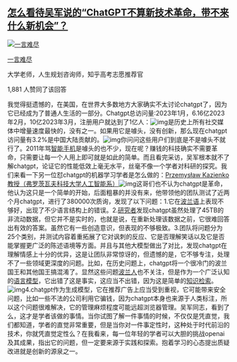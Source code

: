 ## [怎么看待吴军说的“ChatGPT不算新技术革命，带不来什么新机会”？](https://www.zhihu.com/question/594710131/answer/2991187897)

[![一言难尽](https://picx.zhimg.com/50/v2-58da4d76d3e76eac76cbfab3e931e2e4_l.jpg?source=b6762063)](https://www.zhihu.com/people/cheng-xiao-quan-66)

[一言难尽](https://www.zhihu.com/people/cheng-xiao-quan-66)[](https://www.zhihu.com/question/48509984)

大学老师，人生规划咨询师，知乎高考志愿推荐官

1,881 人赞同了该回答

我觉得挺遗憾的，在美国，在世界大多数地方大家确实不太讨论chatgpt了，因为它已经成为了普通人生活的一部分。Chatgpt总访问量:2023年1月，6.16亿2023年2月，10亿2023年3月，注册用户就达到了1亿人：![img](https://picx.zhimg.com/v2-feb02ce2f6663712c4d5aeab999f814d_b.jpg)是历史上所有社交媒体中增量速度最快的，没有之一。如果用它是噱头，没有创新，那么现在chatgpt访问量有3.2%是中国大陆贡献的。![img](https://picx.zhimg.com/v2-097d0fb8d66ab7cd2cf622820f24e88d_b.jpg)你问问这些用户们到底是不是噱头不就行了。2011年骂[智能手机](https://www.zhihu.com/search?q=智能手机&search_source=Entity&hybrid_search_source=Entity&hybrid_search_extra={"sourceType"%3A"answer"%2C"sourceId"%3A2991187897})是噱头的也不少，现在呢？赚钱的科技确实不需要革命，只需要让每一个人用上即可就是如此的简单。而且看完采访，吴军根本就不了解chatgpt，论证它的性能低效上毫无水平，丝毫不像一个学者对科研的探究。我们来看一下另一位怼chatgpt的机器学习学者是怎么做的：[Przemysław Kazienko 教授（弗罗茨瓦夫科技大学人工智能系）](https://link.zhihu.com/?target=https%3A//wit.pwr.edu.pl/wydzial/struktura-organizacyjna/pracownicy/przemyslaw-kazienko)![img](https://pic3.zhimg.com/v2-2a161cd00ab63e79bbdc8e39f6682b5c_b.jpg)这哥们也不认为chatgpt是革命，他认为这只是一个简单的开始，后面粗暴的并没有来，他带领他的团队测试了近两个月chatgpt，进行了380000次质询，发现了以下问题：1.它在[波兰语](https://www.zhihu.com/search?q=波兰语&search_source=Entity&hybrid_search_source=Entity&hybrid_search_extra={"sourceType"%3A"answer"%2C"sourceId"%3A2991187897})上表现不够好，出现了不少语言结构上的错误。2.[研究者](https://www.zhihu.com/search?q=研究者&search_source=Entity&hybrid_search_source=Entity&hybrid_search_extra={"sourceType"%3A"answer"%2C"sourceId"%3A2991187897})发现chatgpt虽然处理了45TB的非流动数据，但它并不是实时的，也就是说，在重新处理该数据之前，它很难回答出有效的答案。虽然它有一些创造意识，但表现的不够极致。3.团队将问题分为25个类别，并测试内容着重拓展了它对讽刺的反应、它是否理解笑话以及它是否能掌握更广泛的陈述语境等方面。并且与其他大模型做出了对比，发现chatgpt在理解情感上十分的优异，这是让团队非常惊讶的，但遗憾的是，它不够专注，处理不了一些领域更深度的问题。比如，在历史问题上，chatgpt将一个很冷门的波兰国王和其他国王搞混淆了。显然这些问题[波兰人](https://www.zhihu.com/search?q=波兰人&search_source=Entity&hybrid_search_source=Entity&hybrid_search_extra={"sourceType"%3A"answer"%2C"sourceId"%3A2991187897})也不关注，但是作为一个广泛认知的[语言模型](https://www.zhihu.com/search?q=语言模型&search_source=Entity&hybrid_search_source=Entity&hybrid_search_extra={"sourceType"%3A"answer"%2C"sourceId"%3A2991187897})，它出错了这是事实，这应当不出错，因为这是简单的[知识检索](https://www.zhihu.com/search?q=知识检索&search_source=Entity&hybrid_search_source=Entity&hybrid_search_extra={"sourceType"%3A"answer"%2C"sourceId"%3A2991187897})。![img](https://pica.zhimg.com/v2-386a72da78ea73e8b487dd2308f47d5e_b.jpg)4.chatgpt作为生成模型，它在推荐广告上应当受到重视，它可能带来安全问题，比如一些不法的公司利用它骗钱，因为chatgpt本身也来源于人类标注，所以这个问题很难解决，它的管理麻烦程度可能远超浏览器管理。吴军同志，看到了么，这才是学者该做的事情。当你试图了解一件事情的时候，不仅仅是凭直觉，我们都知道，学者的直觉非常重要，但是当你对一件事定性时，这种处于时代前沿的技术，你就凭直觉定性么？在我看来，每一位年轻的学者可以大胆的挑战openai及其成果，指出它的问题，但一定要来源于实践和探索。抱着学习的心态提出质疑改进就是创新的源泉之一。